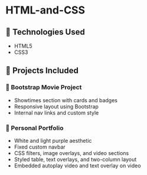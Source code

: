 # HTML-and-CSS

## 🚀 Technologies Used
- HTML5
- CSS3

## 📁 Projects Included

### 🔹 Bootstrap Movie Project
- Showtimes section with cards and badges
- Responsive layout using Bootstrap
- Internal nav links and custom style

### 🔹 Personal Portfolio
- White and light purple aesthetic
- Fixed custom navbar
- CSS filters, image overlays, and video sections
- Styled table, text overlays, and two-column layout
- Embedded autoplay video and text overlay on video
